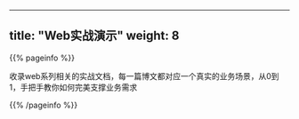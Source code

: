 
---
title: "Web实战演示"
weight: 8
---

{{% pageinfo %}}

收录web系列相关的实战文档，每一篇博文都对应一个真实的业务场景，从0到1，手把手教你如何完美支撑业务需求

{{% /pageinfo %}}
